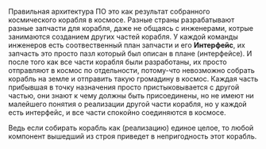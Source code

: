 Правильная архитектура ПО это как результат собранного космического корабля в космосе.
Разные страны разрабатывают разные запчасти для корабля, даже не общаясь с инженерами, котрые занимаются
созданием других частей корабля. У каждой команды инженеров есть соотвественный план запчасти и его **Интерфейс**,
их запчасть это просто пазл который был описан в плане (интерфейсе). И после того как все части корабля были разработаны,
их просто отправляют в космос по отдельности, потому-что невозможно собрать корабль на земле и отправить такую громадину в космос.
Каждая часть прибывшая в точку назначения просто пристыковывается с другой частью, они знают к чему должны быть присоединены,
но не имеют ни малейшего понятия о реализации другой части корабля, но у каждой есть интерфейс, и все части спокойно соединяются в космосе.

Ведь если собирать корабль как (реализацию) единое целое, то любой компонент вышедший из строя приведет в непригодность этот корабль.

<!--
**ignatiqq/ignatiqq** is a ✨ _special_ ✨ repository because its `README.md` (this file) appears on your GitHub profile.

Here are some ideas to get you started:

- 🔭 I’m currently working on ...
- 🌱 I’m currently learning ...
- 👯 I’m looking to collaborate on ...
- 🤔 I’m looking for help with ...
- 💬 Ask me about ...
- 📫 How to reach me: ...
- 😄 Pronouns: ...
- ⚡ Fun fact: ...
-->

